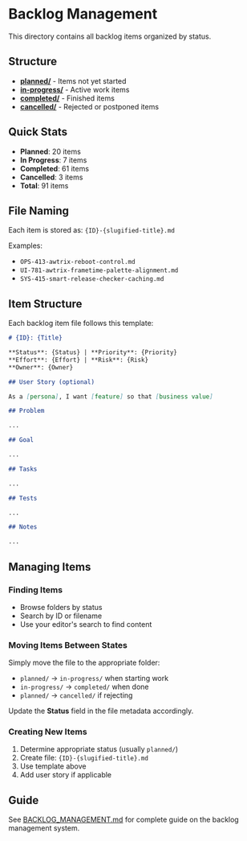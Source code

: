 # Backlog Management

This directory contains all backlog items organized by status.

## Structure

- **[planned/](./planned/)** - Items not yet started
- **[in-progress/](./in-progress/)** - Active work items
- **[completed/](./completed/)** - Finished items
- **[cancelled/](./cancelled/)** - Rejected or postponed items

## Quick Stats

- **Planned**: 20 items
- **In Progress**: 7 items
- **Completed**: 61 items
- **Cancelled**: 3 items
- **Total**: 91 items

## File Naming

Each item is stored as: `{ID}-{slugified-title}.md`

Examples:

- `OPS-413-awtrix-reboot-control.md`
- `UI-781-awtrix-frametime-palette-alignment.md`
- `SYS-415-smart-release-checker-caching.md`

## Item Structure

Each backlog item file follows this template:

```markdown
# {ID}: {Title}

**Status**: {Status} | **Priority**: {Priority}
**Effort**: {Effort} | **Risk**: {Risk}
**Owner**: {Owner}

## User Story (optional)

As a [persona], I want [feature] so that [business value]

## Problem

...

## Goal

...

## Tasks

...

## Tests

...

## Notes

...
```

## Managing Items

### Finding Items

- Browse folders by status
- Search by ID or filename
- Use your editor's search to find content

### Moving Items Between States

Simply move the file to the appropriate folder:

- `planned/` → `in-progress/` when starting work
- `in-progress/` → `completed/` when done
- `planned/` → `cancelled/` if rejecting

Update the **Status** field in the file metadata accordingly.

### Creating New Items

1. Determine appropriate status (usually `planned/`)
2. Create file: `{ID}-{slugified-title}.md`
3. Use template above
4. Add user story if applicable

## Guide

See [BACKLOG_MANAGEMENT.md](../guides/BACKLOG_MANAGEMENT.md) for complete guide on the backlog management system.
